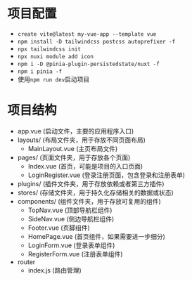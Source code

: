 # 项目配置
- `create vite@latest my-vue-app --template vue`
- `npm install -D tailwindcss postcss autoprefixer -f`
- `npx tailwindcss init`
- `npx nuxi module add icon`
- `npm i -D @pinia-plugin-persistedstate/nuxt -f`
- `npm i pinia -f`
- 使用`npm run dev`启动项目

# 项目结构
- app.vue (启动文件，主要的应用程序入口)
- layouts/ (布局文件夹，用于存放不同页面布局)
    - MainLayout.vue (主页布局文件)
- pages/ (页面文件夹，用于存放各个页面)
    - Index.vue (首页，可能是项目的入口页面)
    - LoginRegister.vue (登录注册页面，包含登录和注册表单)
- plugins/ (插件文件夹，用于存放依赖或者第三方插件)
- stores/ (存储文件夹，用于持久化存储相关的数据或状态)
- components/ (组件文件夹，用于存放可复用的组件)
    - TopNav.vue (顶部导航栏组件)
    - SideNav.vue (侧边导航栏组件)
    - Footer.vue (页脚组件)
    - HomePage.vue (首页组件，如果需要进一步细分)
    - LoginForm.vue (登录表单组件)
    - RegisterForm.vue (注册表单组件)
- router
    - index.js (路由管理)